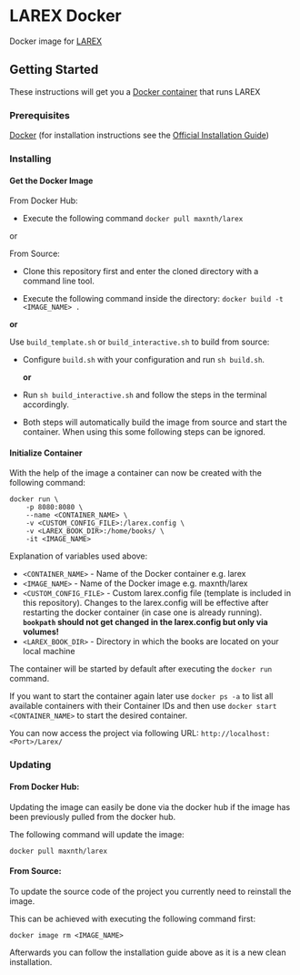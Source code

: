 # LAREX Docker
Docker image for [LAREX](https://github.com/OCR4all/LAREX)

## Getting Started

These instructions will get you a [Docker container](https://www.docker.com/what-container) that runs LAREX

### Prerequisites

[Docker](https://www.docker.com) (for installation instructions see the [Official Installation Guide](https://docs.docker.com/install/))

### Installing

#### Get the Docker Image
From Docker Hub:
* Execute the following command ```docker pull maxnth/larex```

or

From Source:
* Clone this repository first and enter the cloned directory with a command line tool.

* Execute the following command inside the directory: ``` docker build -t <IMAGE_NAME> . ``` 

__or__

Use `build_template.sh` or `build_interactive.sh` to build from source:
* Configure `build.sh` with your configuration and run `sh build.sh`.

    __or__

* Run `sh build_interactive.sh` and follow the steps in the terminal accordingly.
* Both steps will automatically build the image from source and start the container. When using this some following steps can be ignored.

#### Initialize Container
With the help of the image a container can now be created with the following command:
```
docker run \
    -p 8080:8080 \
    --name <CONTAINER_NAME> \
    -v <CUSTOM_CONFIG_FILE>:/larex.config \
    -v <LAREX_BOOK_DIR>:/home/books/ \
    -it <IMAGE_NAME>
```

Explanation of variables used above:
* `<CONTAINER_NAME>` - Name of the Docker container e.g. larex
* `<IMAGE_NAME>` - Name of the Docker image e.g. maxnth/larex
* `<CUSTOM_CONFIG_FILE>` - Custom larex.config file (template is included in this repository). Changes to the larex.config will be effective after restarting the docker container (in case one is already running). **`bookpath` should not get changed in the larex.config but only via volumes!**
* `<LAREX_BOOK_DIR>` - Directory in which the books are located on your local machine

The container will be started by default after executing the `docker run` command.

If you want to start the container again later use `docker ps -a` to list all available containers with their Container IDs and then use `docker start <CONTAINER_NAME>` to start the desired container.

You can now access the project via following URL: `http://localhost:<Port>/Larex/`

### Updating
#### From Docker Hub:

Updating the image can easily be done via the docker hub if the image has been previously pulled from the docker hub.

The following command will update the image:
```
docker pull maxnth/larex
```

#### From Source:

To update the source code of the project you currently need to reinstall the image.

This can be achieved with executing the following command first:
```
docker image rm <IMAGE_NAME>
```
Afterwards you can follow the installation guide above as it is a new clean installation.
